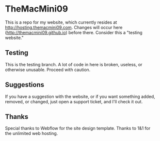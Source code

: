 TheMacMini09
======================
This is a repo for my website, which currently resides at http://hosting.themacmini09.com. Changes will occur here (http://themacmini09.github.io) before there. Consider this a "testing website."

Testing
-------
This is the testing branch. A lot of code in here is broken, useless, or otherwise unusable. Proceed with caution.

Suggestions
-----------
If you have a suggestion with the website, or if you want something added, removed, or changed, just open a support ticket, and I'll check it out.

Thanks
------
Special thanks to Webflow for the site design template. Thanks to 1&1 for the unlimited web hosting.